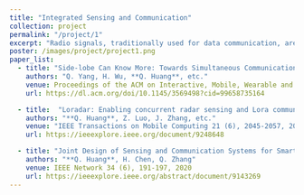```yaml
---
title: "Integrated Sensing and Communication"
collection: project
permalink: "/project/1"
excerpt: "Radio signals, traditionally used for data communication, are now emerging as sensing media. Researchers have demonstrated the great potential of RF sensing, including understanding gesture commands and monitoring vital signs. However, sensing and communication are contradictory purposes. For sensing purposes, we use a known sequence to probe unknown channel conditions, while for communication purposes, we decode unknown messages assuming that the channel conditions are known. We address the challenges encountered when integrating sensing and communication functions and thus they can work in harmony. Accordingly, we build up prototypes to test the performance of our design."
poster: /images/project/project1.png
paper_list:
  - title: "Side-lobe Can Know More: Towards Simultaneous Communication and Sensing for mmWave"
    authors: "Q. Yang, H. Wu, **Q. Huang**, etc."
    venue: Proceedings of the ACM on Interactive, Mobile, Wearable and Ubiquitous Technologies (IMWUT'23), Volume 6, Issue 4
    url: https://dl.acm.org/doi/10.1145/3569498?cid=99658735164

  - title:  "Loradar: Enabling concurrent radar sensing and Lora communication"
    authors: "**Q. Huang**, Z. Luo, J. Zhang, etc."
    venue: "IEEE Transactions on Mobile Computing 21 (6), 2045-2057, 2020"
    url: https://ieeexplore.ieee.org/document/9248648

  - title: "Joint Design of Sensing and Communication Systems for Smart Homes"
    authors: "**Q. Huang**, H. Chen, Q. Zhang"
    venue: IEEE Network 34 (6), 191-197, 2020
    url: https://ieeexplore.ieee.org/abstract/document/9143269
---
```

